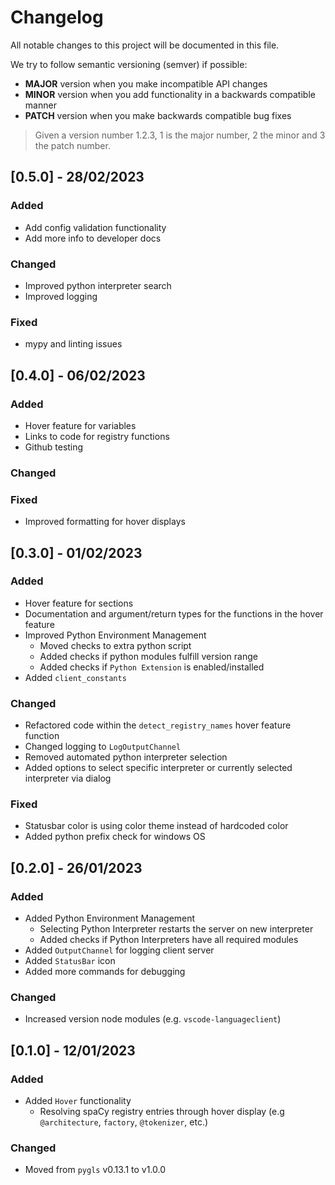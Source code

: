 # Changelog

All notable changes to this project will be documented in this file.

We try to follow semantic versioning (semver) if possible:

- **MAJOR** version when you make incompatible API changes
- **MINOR** version when you add functionality in a backwards compatible manner
- **PATCH** version when you make backwards compatible bug fixes

> Given a version number 1.2.3, 1 is the major number, 2 the minor and 3 the patch number.

## [0.5.0] - 28/02/2023

### Added

- Add config validation functionality
- Add more info to developer docs

### Changed

- Improved python interpreter search
- Improved logging

### Fixed

- mypy and linting issues

## [0.4.0] - 06/02/2023

### Added

- Hover feature for variables
- Links to code for registry functions
- Github testing

### Changed

### Fixed

- Improved formatting for hover displays

## [0.3.0] - 01/02/2023

### Added

- Hover feature for sections
- Documentation and argument/return types for the functions in the hover feature
- Improved Python Environment Management
  - Moved checks to extra python script
  - Added checks if python modules fulfill version range
  - Added checks if `Python Extension` is enabled/installed
- Added `client_constants`

### Changed

- Refactored code within the `detect_registry_names` hover feature function
- Changed logging to `LogOutputChannel`
- Removed automated python interpreter selection
- Added options to select specific interpreter or currently selected interpreter via dialog

### Fixed

- Statusbar color is using color theme instead of hardcoded color
- Added python prefix check for windows OS

## [0.2.0] - 26/01/2023

### Added

- Added Python Environment Management
  - Selecting Python Interpreter restarts the server on new interpreter
  - Added checks if Python Interpreters have all required modules
- Added `OutputChannel` for logging client server
- Added `StatusBar` icon
- Added more commands for debugging

### Changed

- Increased version node modules (e.g. `vscode-languageclient`)

## [0.1.0] - 12/01/2023

### Added

- Added `Hover` functionality
  - Resolving spaCy registry entries through hover display (e.g `@architecture`, `factory`, `@tokenizer`, etc.)

### Changed

- Moved from `pygls` v0.13.1 to v1.0.0
